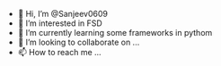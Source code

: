 - 👋 Hi, I’m @Sanjeev0609
- 👀 I’m interested in FSD
- 🌱 I’m currently learning some frameworks in pythom
- 💞️ I’m looking to collaborate on ...
- 📫 How to reach me ...

<!---
Sanjeev0609/Sanjeev0609 is a ✨ special ✨ repository because its `README.md` (this file) appears on your GitHub profile.
You can click the Preview link to take a look at your changes.
--->
